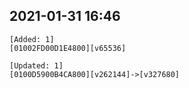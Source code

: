 ## 2021-01-31 16:46
```
[Added: 1]
[01002FD00D1E4800][v65536]

[Updated: 1]
[0100D5900B4CA800][v262144]->[v327680]
```
